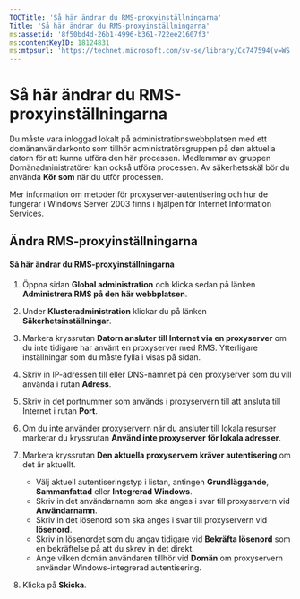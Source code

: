```yaml
---
TOCTitle: 'Så här ändrar du RMS-proxyinställningarna'
Title: 'Så här ändrar du RMS-proxyinställningarna'
ms:assetid: '8f50bd4d-26b1-4996-b361-722ee21607f3'
ms:contentKeyID: 18124831
ms:mtpsurl: 'https://technet.microsoft.com/sv-se/library/Cc747594(v=WS.10)'
---
```


Så här ändrar du RMS-proxyinställningarna
=========================================

Du måste vara inloggad lokalt på administrationswebbplatsen med ett domänanvändarkonto som tillhör administratörsgruppen på den aktuella datorn för att kunna utföra den här processen. Medlemmar av gruppen Domänadministratörer kan också utföra processen. Av säkerhetsskäl bör du använda **Kör som** när du utför processen.

Mer information om metoder för proxyserver-autentisering och hur de fungerar i Windows Server 2003 finns i hjälpen för Internet Information Services.

Ändra RMS-proxyinställningarna
------------------------------

#### Så här ändrar du RMS-proxyinställningarna

1.  Öppna sidan **Global administration** och klicka sedan på länken **Administrera RMS på den här webbplatsen**.

2.  Under **Klusteradministration** klickar du på länken **Säkerhetsinställningar**.

3.  Markera kryssrutan **Datorn ansluter till Internet via en proxyserver** om du inte tidigare har använt en proxyserver med RMS. Ytterligare inställningar som du måste fylla i visas på sidan.

4.  Skriv in IP-adressen till eller DNS-namnet på den proxyserver som du vill använda i rutan **Adress**.

5.  Skriv in det portnummer som används i proxyservern till att ansluta till Internet i rutan **Port**.

6.  Om du inte använder proxyservern när du ansluter till lokala resurser markerar du kryssrutan **Använd inte proxyserver för lokala adresser**.

7.  Markera kryssrutan **Den aktuella proxyservern kräver autentisering** om det är aktuellt.

    -   Välj aktuell autentiseringstyp i listan, antingen **Grundläggande**, **Sammanfattad** eller **Integrerad Windows**.
    -   Skriv in det användarnamn som ska anges i svar till proxyservern vid **Användarnamn**.
    -   Skriv in det lösenord som ska anges i svar till proxyservern vid **lösenord**.
    -   Skriv in lösenordet som du angav tidigare vid **Bekräfta lösenord** som en bekräftelse på att du skrev in det direkt.
    -   Ange vilken domän användaren tillhör vid **Domän** om proxyservern använder Windows-integrerad autentisering.

8.  Klicka på **Skicka**.
